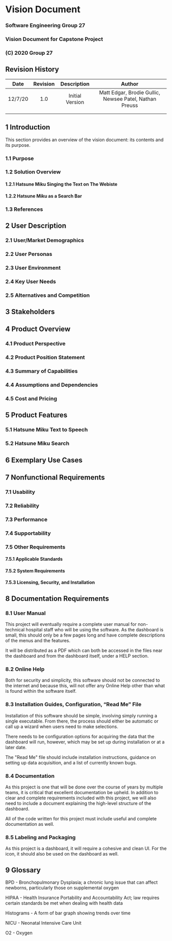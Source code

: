 # Vision Document
### Software Engineering Group 27
### Vision Document for Capstone Project
### (C) 2020 Group 27

## Revision History
| Date | Revision | Description | Author |
| :--: | :--: | :--: | :--: |
| 12/7/20 | 1.0 | Initial Version | Matt Edgar, Brodie Gullic, Newsee Patel, Nathan Preuss |
| | | | |
| | | | |

## 1 Introduction

This section provides an overview of the vision document: its contents and its purpose.

### 1.1 Purpose

### 1.2 Solution Overview

#### 1.2.1 Hatsune Miku Singing the Text on The Webiste

#### 1.2.2 Hatsune Miku as a Search Bar

### 1.3 References

## 2 User Description

### 2.1 User/Market Demographics

### 2.2 User Personas

### 2.3 User Environment

### 2.4 Key User Needs
 
### 2.5 Alternatives and Competition

## 3 Stakeholders

## 4 Product Overview

### 4.1 Product Perspective

### 4.2 Product Position Statement

### 4.3 Summary of Capabilities

### 4.4 Assumptions and Dependencies

### 4.5 Cost and Pricing

## 5 Product Features

### 5.1 Hatsune Miku Text to Speech

### 5.2 Hatsune Miku Search

## 6 Exemplary Use Cases

## 7 Nonfunctional Requirements

### 7.1 Usability

### 7.2 Reliability

### 7.3 Performance

### 7.4 Supportability

### 7.5 Other Requirements

#### 7.5.1 Applicable Standards

#### 7.5.2 System Requirements

#### 7.5.3 Licensing, Security, and Installation

## 8 Documentation Requirements

### 8.1 User Manual

This project will eventually require a complete user manual for non-technical hospital staff who will be using the software. As the dashboard is small, this should only be a few pages long and have complete descriptions of the menus and the features.

It will be distributed as a PDF which can both be accessed in the files near the dashboard and from the dashboard itself, under a HELP section.

### 8.2 Online Help

Both for security and simplicity, this software should not be connected to the internet and because this, will not offer any Online Help other than what is found within the software itself.

### 8.3 Installation Guides, Configuration, “Read Me” File

Installation of this software should be simple, involving simply running a single executable. From there, the process should either be automatic or call up a wizard when users need to make selections.

There needs to be configuration options for acquiring the data that the dashboard will run, however, which may be set up during installation or at a later date.

The "Read Me" file should include installation instructions, guidance on setting up data acquisition, and a list of currently known bugs.

### 8.4 Documentation

As this project is one that will be done over the course of years by multiple teams, it is critical that excellent documentation be upheld. In addition to clear and complete requirements included with this project, we will also need to include a document explaining the high-level structure of the dashboard.

All of the code written for this project must include useful and complete documentation as well.

### 8.5 Labeling and Packaging

As this project is a dashboard, it will require a cohesive and clean UI. For the icon, it should also be used on the dashboard as well.

## 9 Glossary

BPD - Bronchopulmonary Dysplasia; a chronic lung issue that can affect newborns, particularly those on supplemental oxygen

HIPAA - Health Insurance Portability and Accountability Act; law requires certain standards be met when dealing with health data

Histograms - A form of bar graph showing trends over time

NICU - Neonatal Intensive Care Unit

O2 - Oxygen
